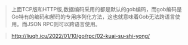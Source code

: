 > 上面TCP版和HTTP版,数据编码采用的都是默认的gob编码，而gob编码是Go特有的编码和解码的专用序列化方法，这也就意味着Gob无法跨语言使用。而JSON RPC则可以跨语言使用。

> http://liuqh.icu/2022/01/10/go/rpc/02-kuai-su-shi-yong/
